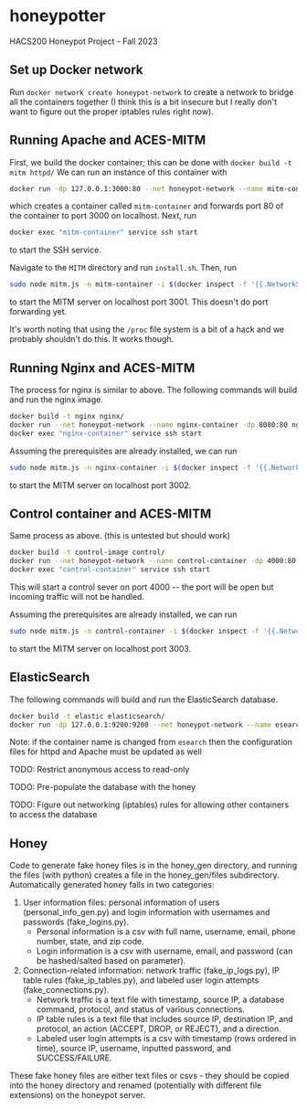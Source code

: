 # honeypotter
HACS200 Honeypot Project - Fall 2023

## Set up Docker network
Run `docker network create honeypot-network` to create a network to bridge all the containers together (I think this is a bit insecure but I really don't want to figure out the proper iptables rules right now).

## Running Apache and ACES-MITM
First, we build the docker container; this can be done with `docker build -t mitm httpd/` We can run an instance of this container with
```bash
docker run -dp 127.0.0.1:3000:80 --net honeypot-network --name mitm-container mitm
```
which creates a container called `mitm-container` and forwards port 80 of the container to port 3000 on localhost. Next, run
```bash
docker exec "mitm-container" service ssh start
```
to start the SSH service.

Navigate to the `MITM` directory and run `install.sh`. Then, run
```bash
sudo node mitm.js -n mitm-container -i $(docker inspect -f '{{.NetworkSettings.IPAddress}}' mitm-container) -p 3001 -a --auto-access-fixed 2 --container-mount-path-prefix /proc --container-mount-path-suffix root --debug
```
to start the MITM server on localhost port 3001. This doesn't do port forwarding yet.

It's worth noting that using the `/proc` file system is a bit of a hack and we probably shouldn't do this. It works though.

## Running Nginx and ACES-MITM
The process for nginx is similar to above. The following commands will build and run the nginx image.
```bash
docker build -t nginx nginx/
docker run --net honeypot-network --name nginx-container -dp 8080:80 nginx
docker exec "nginx-container" service ssh start
```

Assuming the prerequisites are already installed, we can run
```bash
sudo node mitm.js -n nginx-container -i $(docker inspect -f '{{.NetworkSettings.IPAddress}}' nginx-container) -p 3002 -a --auto-access-fixed 2 --container-mount-path-prefix /proc --container-mount-path-suffix root --debug
```
to start the MITM server on localhost port 3002.

## Control container and ACES-MITM
Same process as above. (this is untested but should work)
```bash
docker build -t control-image control/
docker run --net honeypot-network --name control-container -dp 4000:80 control-image
docker exec "control-container" service ssh start
```
This will start a control sever on port 4000 -- the port will be open but incoming traffic will not be handled.

Assuming the prerequisites are already installed, we can run
```bash
sudo node mitm.js -n control-container -i $(docker inspect -f '{{.NetworkSettings.IPAddress}}' control-container) -p 3003 -a --auto-access-fixed 2 --container-mount-path-prefix /proc --container-mount-path-suffix root --debug
```
to start the MITM server on localhost port 3003.

## ElasticSearch
The following commands will build and run the ElasticSearch database.
```bash
docker build -t elastic elasticsearch/
docker run -dp 127.0.0.1:9200:9200 --net honeypot-network --name esearch -m 1GB elastic
```
Note: if the container name is changed from `esearch` then the configuration files for httpd and Apache must be updated as well

TODO: Restrict anonymous access to read-only

TODO: Pre-populate the database with the honey

TODO: Figure out networking (iptables) rules for allowing other containers to access the database

## Honey
Code to generate fake honey files is in the honey_gen directory, and running the files (with python) creates a file in the honey_gen/files subdirectory. Automatically generated honey falls in two categories:
1. User information files: personal information of users (personal_info_gen.py) and login information with usernames and passwords (fake_logins.py). 
    * Personal information is a csv with full name, username, email, phone number, state, and zip code.
    * Login information is a csv with username, email, and password (can be hashed/salted based on parameter).
2. Connection-related information: network traffic (fake_ip_logs.py), IP table rules (fake_ip_tables.py), and labeled user login attempts (fake_connections.py). 
    * Network traffic is a text file with timestamp, source IP, a database command, protocol, and status of various connections.
    * IP table rules is a text file that includes source IP, destination IP, and protocol, an action (ACCEPT, DROP, or REJECT), and a direction.
    * Labeled user login attempts is a csv with timestamp (rows ordered in time), source IP, username, inputted password, and SUCCESS/FAILURE.

These fake honey files are either text files or csvs - they should be copied into the honey directory and renamed (potentially with different file extensions) on the honeypot server.